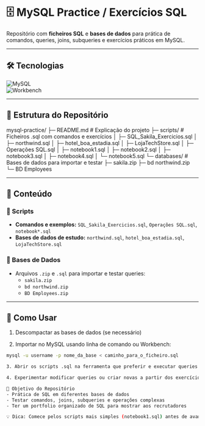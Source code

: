 # 🗄️ MySQL Practice / Exercícios SQL

Repositório com **ficheiros SQL** e **bases de dados** para prática de comandos, queries, joins, subqueries e exercícios práticos em MySQL.

---

## 🛠️ Tecnologias

![MySQL](https://img.shields.io/badge/MySQL-4479A1?style=for-the-badge&logo=mysql&logoColor=white)  
![Workbench](https://img.shields.io/badge/MySQL_Workbench-005E8A?style=for-the-badge&logo=mysql&logoColor=white)

---

## 📂 Estrutura do Repositório
mysql-practice/
├─ README.md                    # Explicação do projeto
├─ scripts/                     # Ficheiros .sql com comandos e exercícios
│ ├─ SQL_Sakila_Exercicios.sql
│ ├─ northwind.sql
│ ├─ hotel_boa_estadia.sql
│ ├─ LojaTechStore.sql
│ ├─ Operações SQL.sql
│ ├─ notebook1.sql
│ ├─ notebook2.sql
│ ├─ notebook3.sql
│ ├─ notebook4.sql
│ └─ notebook5.sql
└─ databases/                    # Bases de dados para importar e testar
  ├─ sakila.zip
  ├─ bd northwind.zip
  └─ BD Employees

---

## 📖 Conteúdo

### 📝 Scripts
- **Comandos e exemplos:** `SQL_Sakila_Exercicios.sql`, `Operações SQL.sql`, `notebook*.sql`
- **Bases de dados de estudo:** `northwind.sql`, `hotel_boa_estadia.sql`, `LojaTechStore.sql`

### 💾 Bases de Dados
- Arquivos `.zip` e `.sql` para importar e testar queries:
  - `sakila.zip`
  - `bd northwind.zip`
  - `BD Employees.zip`

---

## 🚀 Como Usar

1. Descompactar as bases de dados (se necessário)
  
2. Importar no MySQL usando linha de comando ou Workbench:
```bash
mysql -u username -p nome_da_base < caminho_para_o_ficheiro.sql

3. Abrir os scripts .sql na ferramenta que preferir e executar queries

4. Experimentar modificar queries ou criar novas a partir dos exercícios

🎯 Objetivo do Repositório
- Prática de SQL em diferentes bases de dados
- Testar comandos, joins, subqueries e operações complexas
- Ter um portfolio organizado de SQL para mostrar aos recrutadores

💡 Dica: Comece pelos scripts mais simples (notebook1.sql) antes de avançar para os exercícios das bases maiores (Sakila, Northwind).

